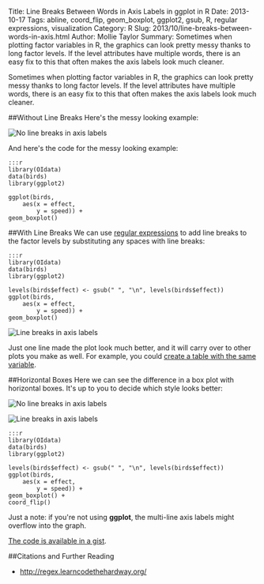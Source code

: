 Title: Line Breaks Between Words in Axis Labels in ggplot in R
Date: 2013-10-17
Tags: abline, coord_flip, geom_boxplot, ggplot2, gsub, R, regular expressions, visualization
Category: R
Slug: 2013/10/line-breaks-between-words-in-axis.html
Author: Mollie Taylor
Summary: Sometimes when plotting factor variables in R, the graphics can look pretty messy thanks to long factor levels. If the level attributes have multiple words, there is an easy fix to this that often makes the axis labels look much cleaner.

Sometimes when plotting factor variables in R, the graphics can look pretty messy thanks to long factor levels. If the level attributes have multiple words, there is an easy fix to this that often makes the axis labels look much cleaner.

##Without Line Breaks
Here's the messy looking example:

![No line breaks in axis labels]({filename}/images/line-breaks-none.png)

And here's the code for the messy looking example:

	:::r
	library(OIdata)
	data(birds)
	library(ggplot2)

	ggplot(birds,
		aes(x = effect,
			y = speed)) +
	geom_boxplot()

##With Line Breaks
We can use [regular expressions](http://regex.learncodethehardway.org/) to add line breaks to the factor levels by substituting any spaces with line breaks:

	:::r
	library(OIdata)
	data(birds)
	library(ggplot2)

	levels(birds$effect) <- gsub(" ", "\n", levels(birds$effect))
	ggplot(birds,
		aes(x = effect,
			y = speed)) +
	geom_boxplot()

![Line breaks in axis labels]({filename}/images/line-breaks.png)

Just one line made the plot look much better, and it will carry over to other plots you make as well. For example, you could [create a table with the same variable](http://www.mollietaylor.com/2013/10/table-as-image-in-r.html).

##Horizontal Boxes
Here we can see the difference in a box plot with horizontal boxes. It's up to you to decide which style looks better:

![No line breaks in axis labels]({filename}/images/line-breaks-flip-none.png)

![Line breaks in axis labels]({filename}/images/line-breaks-flip.png)

	:::r
	library(OIdata)
	data(birds)
	library(ggplot2)

	levels(birds$effect) <- gsub(" ", "\n", levels(birds$effect))
	ggplot(birds,
		aes(x = effect,
			y = speed)) +
	geom_boxplot() + 
	coord_flip()

Just a note: if you're not using **ggplot**, the multi-line axis labels might overflow into the graph.

[The code is available in a gist](https://gist.github.com/mollietaylor/6930567#file-linebreaks-r).

##Citations and Further Reading
* <http://regex.learncodethehardway.org/>


